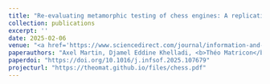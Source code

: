 ```yaml
---
title: "Re-evaluating metamorphic testing of chess engines: A replication study"
collection: publications
excerpt: ''
date: 2025-02-06
venue: "<a href='https://www.sciencedirect.com/journal/information-and-software-technology'>IST</a>"
paperauthors: "Axel Martin, Djamel Eddine Khelladi, <b>Théo Matricon</b>, Mathieu Acher"
paperdoi: "https://doi.org/10.1016/j.infsof.2025.107679"
projecturl: "https://theomat.github.io/files/chess.pdf"
---
```

